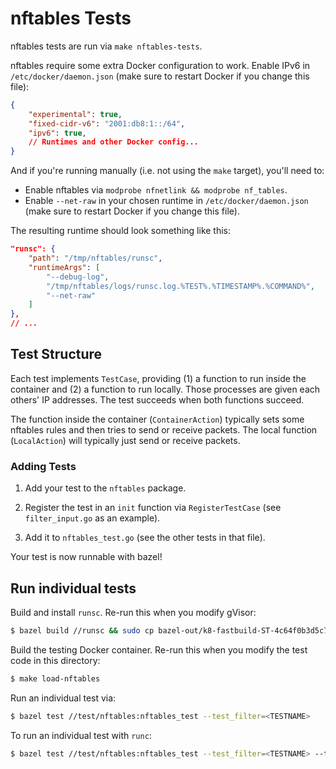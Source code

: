 # nftables Tests

nftables tests are run via `make nftables-tests`.

nftables require some extra Docker configuration to work. Enable IPv6 in
`/etc/docker/daemon.json` (make sure to restart Docker if you change this file):

```json
{
    "experimental": true,
    "fixed-cidr-v6": "2001:db8:1::/64",
    "ipv6": true,
    // Runtimes and other Docker config...
}
```

And if you're running manually (i.e. not using the `make` target), you'll need
to:

*   Enable nftables via `modprobe nfnetlink && modprobe nf_tables`.
*   Enable `--net-raw` in your chosen runtime in `/etc/docker/daemon.json` (make
    sure to restart Docker if you change this file).

The resulting runtime should look something like this:

```json
"runsc": {
    "path": "/tmp/nftables/runsc",
    "runtimeArgs": [
        "--debug-log",
        "/tmp/nftables/logs/runsc.log.%TEST%.%TIMESTAMP%.%COMMAND%",
        "--net-raw"
    ]
},
// ...
```

## Test Structure

Each test implements `TestCase`, providing (1) a function to run inside the
container and (2) a function to run locally. Those processes are given each
others' IP addresses. The test succeeds when both functions succeed.

The function inside the container (`ContainerAction`) typically sets some
nftables rules and then tries to send or receive packets. The local function
(`LocalAction`) will typically just send or receive packets.

### Adding Tests

1) Add your test to the `nftables` package.

2) Register the test in an `init` function via `RegisterTestCase` (see
`filter_input.go` as an example).

3) Add it to `nftables_test.go` (see the other tests in that file).

Your test is now runnable with bazel!

## Run individual tests

Build and install `runsc`. Re-run this when you modify gVisor:

```bash
$ bazel build //runsc && sudo cp bazel-out/k8-fastbuild-ST-4c64f0b3d5c7/bin/runsc/runsc_/runsc $(which runsc)
```

Build the testing Docker container. Re-run this when you modify the test code in
this directory:

```bash
$ make load-nftables
```

Run an individual test via:

```bash
$ bazel test //test/nftables:nftables_test --test_filter=<TESTNAME>
```

To run an individual test with `runc`:

```bash
$ bazel test //test/nftables:nftables_test --test_filter=<TESTNAME> --test_env=RUNTIME=runc
```
